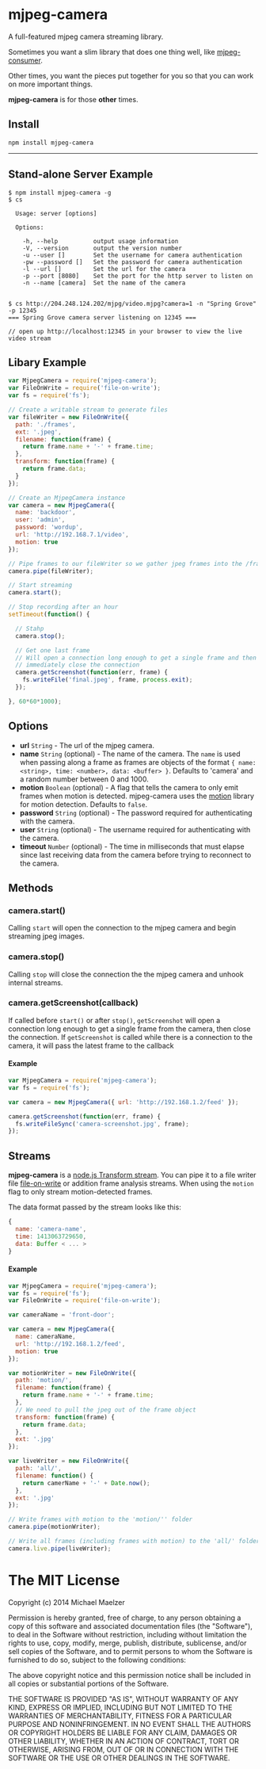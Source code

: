 mjpeg-camera
============

A full-featured mjpeg camera streaming library.

Sometimes you want a slim library that does one thing well, like [mjpeg-consumer](https://github.com/mmaelzer/mjpeg-consumer).  
  
Other times, you want the pieces put together for you so that you can work on more important things.  
  
**mjpeg-camera** is for those __other__ times.


Install
-------
```
npm install mjpeg-camera
```

------------------------

Stand-alone Server Example
-------------------------
```
$ npm install mjpeg-camera -g
$ cs

  Usage: server [options]

  Options:

    -h, --help          output usage information
    -V, --version       output the version number
    -u --user []        Set the username for camera authentication
    -pw --password []   Set the password for camera authentication
    -l --url []         Set the url for the camera
    -p --port [8080]    Set the port for the http server to listen on
    -n --name [camera]  Set the name of the camera


$ cs http://204.248.124.202/mjpg/video.mjpg?camera=1 -n "Spring Grove" -p 12345
=== Spring Grove camera server listening on 12345 ===

// open up http://localhost:12345 in your browser to view the live video stream
```

Libary Example
------------------------
```javascript
var MjpegCamera = require('mjpeg-camera');
var FileOnWrite = require('file-on-write');
var fs = require('fs');

// Create a writable stream to generate files
var fileWriter = new FileOnWrite({
  path: './frames',
  ext: '.jpeg',
  filename: function(frame) {
    return frame.name + '-' + frame.time;
  },
  transform: function(frame) {
    return frame.data;
  }
});

// Create an MjpegCamera instance
var camera = new MjpegCamera({
  name: 'backdoor',
  user: 'admin',
  password: 'wordup',
  url: 'http://192.168.7.1/video',
  motion: true
});

// Pipe frames to our fileWriter so we gather jpeg frames into the /frames folder
camera.pipe(fileWriter);

// Start streaming
camera.start();

// Stop recording after an hour
setTimeout(function() {

  // Stahp
  camera.stop();

  // Get one last frame
  // Will open a connection long enough to get a single frame and then
  // immediately close the connection
  camera.getScreenshot(function(err, frame) {
    fs.writeFile('final.jpeg', frame, process.exit);
  });

}, 60*60*1000);
```

Options
-------

* **url** `String` - The url of the mjpeg camera.
* **name** `String` (optional) - The name of the camera. The `name` is used when passing along a frame as frames are objects of the format `{ name: <string>, time: <number>, data: <buffer> }`. Defaults to 'camera' and a random number between 0 and 1000.
* **motion** `Boolean` (optional) - A flag that tells the camera to only emit frames when motion is detected. mjpeg-camera uses the [motion](https://github.com/mmaelzer/motion) library for motion detection. Defaults to `false`.
* **password** `String` (optional) - The password required for authenticating with the camera.
* **user** `String` (optional) - The username required for authenticating with the camera.
* **timeout** `Number` (optional) - The time in milliseconds that must elapse since last receiving data from the camera before trying to reconnect to the camera.


Methods
-------

### camera.start()
Calling `start` will open the connection to the mjpeg camera and begin streaming jpeg images.

### camera.stop()
Calling `stop` will close the connection the the mjpeg camera and unhook internal streams.

### camera.getScreenshot(callback)
If called before `start()` or after `stop()`, `getScreenshot` will open a connection long enough to get a single frame from the camera, then close the connection. If `getScreenshot` is called while there is a connection to the camera, it will pass the latest frame to the callback

#### Example
```javascript
var MjpegCamera = require('mjpeg-camera');
var fs = require('fs');

var camera = new MjpegCamera({ url: 'http://192.168.1.2/feed' });

camera.getScreenshot(function(err, frame) {
  fs.writeFileSync('camera-screenshot.jpg', frame);  
});
```

Streams
-------
**mjpeg-camera** is a [node.js Transform stream](http://nodejs.org/api/stream.html#stream_class_stream_transform). You can pipe it to a file writer file [file-on-write](https://github.com/mmaelzer/file-on-write) or addition frame analysis streams. When using the `motion` flag to only stream motion-detected frames.
  
The data format passed by the stream looks like this:  
```javascript
{
  name: 'camera-name',
  time: 1413063729650,
  data: Buffer < ... >
}
```


#### Example
```javascript
var MjpegCamera = require('mjpeg-camera');
var fs = require('fs');
var FileOnWrite = require('file-on-write');

var cameraName = 'front-door';

var camera = new MjpegCamera({
  name: cameraName,
  url: 'http://192.168.1.2/feed',
  motion: true
});

var motionWriter = new FileOnWrite({
  path: 'motion/',
  filename: function(frame) {
    return frame.name + '-' + frame.time;
  },
  // We need to pull the jpeg out of the frame object
  transform: function(frame) {
    return frame.data;
  },
  ext: '.jpg'
});

var liveWriter = new FileOnWrite({
  path: 'all/',
  filename: function() {
    return camerName + '-' + Date.now();
  },
  ext: '.jpg'
});

// Write frames with motion to the 'motion/'' folder
camera.pipe(motionWriter);

// Write all frames (including frames with motion) to the 'all/' folder
camera.live.pipe(liveWriter);

```


The MIT License
===============

Copyright (c) 2014 Michael Maelzer

Permission is hereby granted, free of charge, to any person obtaining a copy
of this software and associated documentation files (the "Software"), to deal
in the Software without restriction, including without limitation the rights
to use, copy, modify, merge, publish, distribute, sublicense, and/or sell
copies of the Software, and to permit persons to whom the Software is
furnished to do so, subject to the following conditions:

The above copyright notice and this permission notice shall be included in
all copies or substantial portions of the Software.

THE SOFTWARE IS PROVIDED "AS IS", WITHOUT WARRANTY OF ANY KIND, EXPRESS OR
IMPLIED, INCLUDING BUT NOT LIMITED TO THE WARRANTIES OF MERCHANTABILITY,
FITNESS FOR A PARTICULAR PURPOSE AND NONINFRINGEMENT. IN NO EVENT SHALL THE
AUTHORS OR COPYRIGHT HOLDERS BE LIABLE FOR ANY CLAIM, DAMAGES OR OTHER
LIABILITY, WHETHER IN AN ACTION OF CONTRACT, TORT OR OTHERWISE, ARISING FROM,
OUT OF OR IN CONNECTION WITH THE SOFTWARE OR THE USE OR OTHER DEALINGS IN
THE SOFTWARE.
